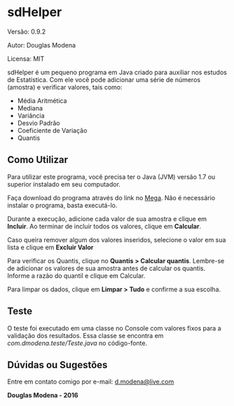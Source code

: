 sdHelper
========
Versão: 0.9.2

Autor: Douglas Modena

Licensa: MIT

sdHelper é um pequeno programa em Java criado para auxiliar nos estudos de Estatística. Com ele você pode adicionar uma série de números (amostra) e verificar valores, tais como:
- Média Aritmética
- Mediana
- Variância
- Desvio Padrão
- Coeficiente de Variação
- Quantis

Como Utilizar
--------------
Para utilizar este programa, você precisa ter o Java (JVM) versão 1.7 ou superior instalado em seu computador.

Faça download do programa através do link no [Mega](https://mega.nz/#!BI8DACzS!GOpEi482JHVvEtA9IOEljIrSrJ6LMjgFI2cph0flh8Q). Não é necessário instalar o programa, basta executá-lo.

Durante a execução, adicione cada valor de sua amostra e clique em **Incluir**. Ao terminar de incluir todos os valores, clique em **Calcular**.

Caso queira remover algum dos valores inseridos, selecione o valor em sua lista e clique em **Excluir Valor**

Para verificar os Quantis, clique no **Quantis > Calcular quantis**. Lembre-se de adicionar os valores de sua amostra antes de calcular os quantis. Informe a razão do quantil e clique em Calcular.

Para limpar os dados, clique em **Limpar > Tudo** e confirme a sua escolha.

Teste
-------
O teste foi executado em uma classe no Console com valores fixos para a validação dos resultados. Essa classe se encontra em *com.dmodena.teste/Teste.java* no código-fonte.

Dúvidas ou Sugestões
--------------------
Entre em contato comigo por e-mail: d.modena@live.com

**Douglas Modena - 2016**
